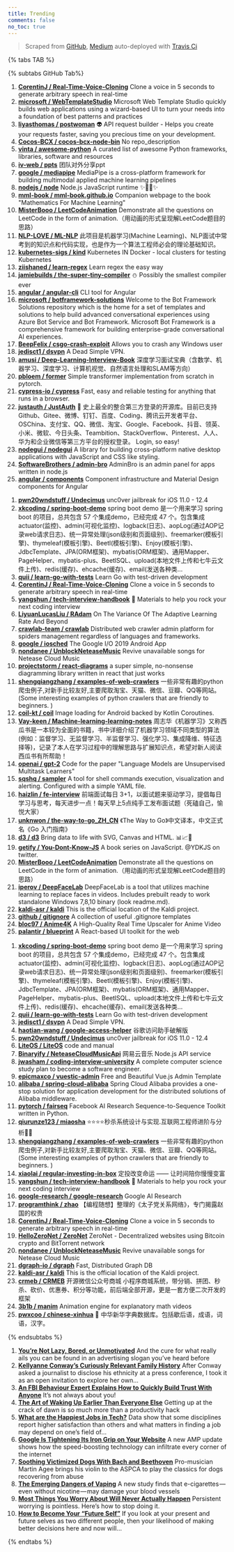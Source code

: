 ```yaml
---
title: Trending
comments: false
no_toc: true
---
```


> Scraped from [GitHub](https://github.com/trending), [Medium](https://medium.com/topic/popular)
auto-deployed with [Travis Ci](https://travis-ci.org/)

{% tabs TAB %}
<!-- tab GitHub -->
{% subtabs GitHub Tab%}
<!-- tab Daily -->
1. [**CorentinJ / Real-Time-Voice-Cloning**](https://github.com/CorentinJ/Real-Time-Voice-Cloning)
Clone a voice in 5 seconds to generate arbitrary speech in real-time
2. [**microsoft / WebTemplateStudio**](https://github.com/microsoft/WebTemplateStudio)
Microsoft Web Template Studio quickly builds web applications using a wizard-based UI to turn your needs into a foundation of best patterns and practices
3. [**liyasthomas / postwoman**](https://github.com/liyasthomas/postwoman)
👽 API request builder - Helps you create your requests faster, saving you precious time on your development.
4. [**Cocos-BCX / cocos-bcx-node-bin**](https://github.com/Cocos-BCX/cocos-bcx-node-bin)
No repo_description
5. [**vinta / awesome-python**](https://github.com/vinta/awesome-python)
A curated list of awesome Python frameworks, libraries, software and resources
6. [**iv-web / ppts**](https://github.com/iv-web/ppts)
团队对外分享ppt
7. [**google / mediapipe**](https://github.com/google/mediapipe)
MediaPipe is a cross-platform framework for building multimodal applied machine learning pipelines
8. [**nodejs / node**](https://github.com/nodejs/node)
Node.js JavaScript runtime ✨🐢🚀✨
9. [**mml-book / mml-book.github.io**](https://github.com/mml-book/mml-book.github.io)
Companion webpage to the book "Mathematics For Machine Learning"
10. [**MisterBooo / LeetCodeAnimation**](https://github.com/MisterBooo/LeetCodeAnimation)
Demonstrate all the questions on LeetCode in the form of animation.（用动画的形式呈现解LeetCode题目的思路）
11. [**NLP-LOVE / ML-NLP**](https://github.com/NLP-LOVE/ML-NLP)
此项目是机器学习(Machine Learning)、NLP面试中常考到的知识点和代码实现，也是作为一个算法工程师必会的理论基础知识。
12. [**kubernetes-sigs / kind**](https://github.com/kubernetes-sigs/kind)
Kubernetes IN Docker - local clusters for testing Kubernetes
13. [**ziishaned / learn-regex**](https://github.com/ziishaned/learn-regex)
Learn regex the easy way
14. [**jamiebuilds / the-super-tiny-compiler**](https://github.com/jamiebuilds/the-super-tiny-compiler)
⛄️ Possibly the smallest compiler ever
15. [**angular / angular-cli**](https://github.com/angular/angular-cli)
CLI tool for Angular
16. [**microsoft / botframework-solutions**](https://github.com/microsoft/botframework-solutions)
Welcome to the Bot Framework Solutions repository which is the home for a set of templates and solutions to help build advanced conversational experiences using Azure Bot Service and Bot Framework. Microsoft Bot Framework is a comprehensive framework for building enterprise-grade conversational AI experiences.
17. [**BeepFelix / csgo-crash-exploit**](https://github.com/BeepFelix/csgo-crash-exploit)
Allows you to crash any Windows user
18. [**jedisct1 / dsvpn**](https://github.com/jedisct1/dsvpn)
A Dead Simple VPN.
19. [**amusi / Deep-Learning-Interview-Book**](https://github.com/amusi/Deep-Learning-Interview-Book)
深度学习面试宝典（含数学、机器学习、深度学习、计算机视觉、自然语言处理和SLAM等方向）
20. [**pbloem / former**](https://github.com/pbloem/former)
Simple transformer implementation from scratch in pytorch.
21. [**cypress-io / cypress**](https://github.com/cypress-io/cypress)
Fast, easy and reliable testing for anything that runs in a browser.
22. [**justauth / JustAuth**](https://github.com/justauth/JustAuth)
💯 史上最全的整合第三方登录的开源库。目前已支持Github、Gitee、微博、钉钉、百度、Coding、腾讯云开发者平台、OSChina、支付宝、QQ、微信、淘宝、Google、Facebook、抖音、领英、小米、微软、今日头条、Teambition、StackOverflow、Pinterest、人人、华为和企业微信等第三方平台的授权登录。 Login, so easy!
23. [**nodegui / nodegui**](https://github.com/nodegui/nodegui)
A library for building cross-platform native desktop applications with JavaScript and CSS like styling.
24. [**SoftwareBrothers / admin-bro**](https://github.com/SoftwareBrothers/admin-bro)
AdminBro is an admin panel for apps written in node.js
25. [**angular / components**](https://github.com/angular/components)
Component infrastructure and Material Design components for Angular
<!-- endtab -->
<!-- tab Weekly -->
1. [**pwn20wndstuff / Undecimus**](https://github.com/pwn20wndstuff/Undecimus)
unc0ver jailbreak for iOS 11.0 - 12.4
2. [**xkcoding / spring-boot-demo**](https://github.com/xkcoding/spring-boot-demo)
spring boot demo 是一个用来学习 spring boot 的项目，总共包含 57 个集成demo，已经完成 47 个。包含集成 actuator(监控)、admin(可视化监控)、logback(日志)、aopLog(通过AOP记录web请求日志)、统一异常处理(json级别和页面级别)、freemarker(模板引擎)、thymeleaf(模板引擎)、Beetl(模板引擎)、Enjoy(模板引擎)、JdbcTemplate、JPA(ORM框架)、mybatis(ORM框架)、通用Mapper、PageHelper、mybatis-plus、BeetlSQL、upload(本地文件上传和七牛云文件上传)、redis(缓存)、ehcache(缓存)、email(发送各种类…
3. [**quii / learn-go-with-tests**](https://github.com/quii/learn-go-with-tests)
Learn Go with test-driven development
4. [**CorentinJ / Real-Time-Voice-Cloning**](https://github.com/CorentinJ/Real-Time-Voice-Cloning)
Clone a voice in 5 seconds to generate arbitrary speech in real-time
5. [**yangshun / tech-interview-handbook**](https://github.com/yangshun/tech-interview-handbook)
💯 Materials to help you rock your next coding interview
6. [**LiyuanLucasLiu / RAdam**](https://github.com/LiyuanLucasLiu/RAdam)
On The Variance Of The Adaptive Learning Rate And Beyond
7. [**crawlab-team / crawlab**](https://github.com/crawlab-team/crawlab)
Distributed web crawler admin platform for spiders management regardless of languages and frameworks.
8. [**google / iosched**](https://github.com/google/iosched)
The Google I/O 2019 Android App
9. [**nondanee / UnblockNeteaseMusic**](https://github.com/nondanee/UnblockNeteaseMusic)
Revive unavailable songs for Netease Cloud Music
10. [**projectstorm / react-diagrams**](https://github.com/projectstorm/react-diagrams)
a super simple, no-nonsense diagramming library written in react that just works
11. [**shengqiangzhang / examples-of-web-crawlers**](https://github.com/shengqiangzhang/examples-of-web-crawlers)
一些非常有趣的python爬虫例子,对新手比较友好,主要爬取淘宝、天猫、微信、豆瓣、QQ等网站。(Some interesting examples of python crawlers that are friendly to beginners. )
12. [**coil-kt / coil**](https://github.com/coil-kt/coil)
Image loading for Android backed by Kotlin Coroutines.
13. [**Vay-keen / Machine-learning-learning-notes**](https://github.com/Vay-keen/Machine-learning-learning-notes)
周志华《机器学习》又称西瓜书是一本较为全面的书籍，书中详细介绍了机器学习领域不同类型的算法(例如：监督学习、无监督学习、半监督学习、强化学习、集成降维、特征选择等)，记录了本人在学习过程中的理解思路与扩展知识点，希望对新人阅读西瓜书有所帮助！
14. [**openai / gpt-2**](https://github.com/openai/gpt-2)
Code for the paper "Language Models are Unsupervised Multitask Learners"
15. [**sqshq / sampler**](https://github.com/sqshq/sampler)
A tool for shell commands execution, visualization and alerting. Configured with a simple YAML file.
16. [**haizlin / fe-interview**](https://github.com/haizlin/fe-interview)
前端面试每日 3+1，以面试题来驱动学习，提倡每日学习与思考，每天进步一点！每天早上5点纯手工发布面试题（死磕自己，愉悦大家）
17. [**unknwon / the-way-to-go_ZH_CN**](https://github.com/unknwon/the-way-to-go_ZH_CN)
《The Way to Go》中文译本，中文正式名《Go 入门指南》
18. [**d3 / d3**](https://github.com/d3/d3)
Bring data to life with SVG, Canvas and HTML. 📊📈🎉
19. [**getify / You-Dont-Know-JS**](https://github.com/getify/You-Dont-Know-JS)
A book series on JavaScript. @YDKJS on twitter.
20. [**MisterBooo / LeetCodeAnimation**](https://github.com/MisterBooo/LeetCodeAnimation)
Demonstrate all the questions on LeetCode in the form of animation.（用动画的形式呈现解LeetCode题目的思路）
21. [**iperov / DeepFaceLab**](https://github.com/iperov/DeepFaceLab)
DeepFaceLab is a tool that utilizes machine learning to replace faces in videos. Includes prebuilt ready to work standalone Windows 7,8,10 binary (look readme.md).
22. [**kaldi-asr / kaldi**](https://github.com/kaldi-asr/kaldi)
This is the official location of the Kaldi project.
23. [**github / gitignore**](https://github.com/github/gitignore)
A collection of useful .gitignore templates
24. [**bloc97 / Anime4K**](https://github.com/bloc97/Anime4K)
A High-Quality Real Time Upscaler for Anime Video
25. [**palantir / blueprint**](https://github.com/palantir/blueprint)
A React-based UI toolkit for the web
<!-- endtab -->
<!-- tab Monthly -->
1. [**xkcoding / spring-boot-demo**](https://github.com/xkcoding/spring-boot-demo)
spring boot demo 是一个用来学习 spring boot 的项目，总共包含 57 个集成demo，已经完成 47 个。包含集成 actuator(监控)、admin(可视化监控)、logback(日志)、aopLog(通过AOP记录web请求日志)、统一异常处理(json级别和页面级别)、freemarker(模板引擎)、thymeleaf(模板引擎)、Beetl(模板引擎)、Enjoy(模板引擎)、JdbcTemplate、JPA(ORM框架)、mybatis(ORM框架)、通用Mapper、PageHelper、mybatis-plus、BeetlSQL、upload(本地文件上传和七牛云文件上传)、redis(缓存)、ehcache(缓存)、email(发送各种类…
2. [**quii / learn-go-with-tests**](https://github.com/quii/learn-go-with-tests)
Learn Go with test-driven development
3. [**jedisct1 / dsvpn**](https://github.com/jedisct1/dsvpn)
A Dead Simple VPN.
4. [**haotian-wang / google-access-helper**](https://github.com/haotian-wang/google-access-helper)
谷歌访问助手破解版
5. [**pwn20wndstuff / Undecimus**](https://github.com/pwn20wndstuff/Undecimus)
unc0ver jailbreak for iOS 11.0 - 12.4
6. [**LiteOS / LiteOS**](https://github.com/LiteOS/LiteOS)
code and manual
7. [**Binaryify / NeteaseCloudMusicApi**](https://github.com/Binaryify/NeteaseCloudMusicApi)
网易云音乐 Node.js API service
8. [**jwasham / coding-interview-university**](https://github.com/jwasham/coding-interview-university)
A complete computer science study plan to become a software engineer.
9. [**epicmaxco / vuestic-admin**](https://github.com/epicmaxco/vuestic-admin)
Free and Beautiful Vue.js Admin Template
10. [**alibaba / spring-cloud-alibaba**](https://github.com/alibaba/spring-cloud-alibaba)
Spring Cloud Alibaba provides a one-stop solution for application development for the distributed solutions of Alibaba middleware.
11. [**pytorch / fairseq**](https://github.com/pytorch/fairseq)
Facebook AI Research Sequence-to-Sequence Toolkit written in Python.
12. [**qiurunze123 / miaosha**](https://github.com/qiurunze123/miaosha)
⭐⭐⭐⭐秒杀系统设计与实现.互联网工程师进阶与分析🙋🐓
13. [**shengqiangzhang / examples-of-web-crawlers**](https://github.com/shengqiangzhang/examples-of-web-crawlers)
一些非常有趣的python爬虫例子,对新手比较友好,主要爬取淘宝、天猫、微信、豆瓣、QQ等网站。(Some interesting examples of python crawlers that are friendly to beginners. )
14. [**xiaolai / regular-investing-in-box**](https://github.com/xiaolai/regular-investing-in-box)
定投改变命运 —— 让时间陪你慢慢变富
15. [**yangshun / tech-interview-handbook**](https://github.com/yangshun/tech-interview-handbook)
💯 Materials to help you rock your next coding interview
16. [**google-research / google-research**](https://github.com/google-research/google-research)
Google AI Research
17. [**programthink / zhao**](https://github.com/programthink/zhao)
【编程随想】整理的《太子党关系网络》，专门揭露赵国的权贵
18. [**CorentinJ / Real-Time-Voice-Cloning**](https://github.com/CorentinJ/Real-Time-Voice-Cloning)
Clone a voice in 5 seconds to generate arbitrary speech in real-time
19. [**HelloZeroNet / ZeroNet**](https://github.com/HelloZeroNet/ZeroNet)
ZeroNet - Decentralized websites using Bitcoin crypto and BitTorrent network
20. [**nondanee / UnblockNeteaseMusic**](https://github.com/nondanee/UnblockNeteaseMusic)
Revive unavailable songs for Netease Cloud Music
21. [**dgraph-io / dgraph**](https://github.com/dgraph-io/dgraph)
Fast, Distributed Graph DB
22. [**kaldi-asr / kaldi**](https://github.com/kaldi-asr/kaldi)
This is the official location of the Kaldi project.
23. [**crmeb / CRMEB**](https://github.com/crmeb/CRMEB)
开源微信公众号商城 小程序商城系统，带分销、拼团、秒杀、砍价、优惠券、积分等功能，前后端全部开源，更是一套方便二次开发的框架
24. [**3b1b / manim**](https://github.com/3b1b/manim)
Animation engine for explanatory math videos
25. [**pwxcoo / chinese-xinhua**](https://github.com/pwxcoo/chinese-xinhua)
📙 中华新华字典数据库。包括歇后语，成语，词语，汉字。
<!-- endtab -->
{% endsubtabs %}
<!-- endtab --><!-- tab Medium -->
1. [**You’re Not Lazy, Bored, or Unmotivated**](https://forge.medium.com/youre-not-lazy-bored-or-unmotivated-35891b1f3376?source=topic_page---------------------------20)
And the cure for what really ails you can be found in an advertising slogan you’ve heard before
2. [**Kellyanne Conway’s Curiously Relevant Family History**](https://gen.medium.com/kellyanne-conways-curiously-relevant-family-history-88c0f86876de?source=topic_page---------0------------------1)
After Conway asked a journalist to disclose his ethnicity at a press conference, I took it as an open invitation to explore her own…
3. [**An FBI Behaviour Expert Explains How to Quickly Build Trust With Anyone**](https://medium.com/personal-growth/an-fbi-behaviour-expert-explains-how-to-quickly-build-trust-with-anyone-94a05be01cea?source=topic_page---------1------------------1)
It’s not always about you!
4. [**The Art of Waking Up Earlier Than Everyone Else**](https://humanparts.medium.com/the-truth-about-why-you-need-to-wake-up-early-4ce358303617?source=topic_page---------2------------------1)
Getting up at the crack of dawn is so much more than a productivity hack
5. [**What are the Happiest Jobs in Tech?**](https://towardsdatascience.com/what-are-the-happiest-jobs-in-tech-4c4d33e065f0?source=topic_page---------4------------------1)
Data show that some disciplines report higher satisfaction than others and what matters in finding a job  may depend on one’s field of…
6. [**Google Is Tightening Its Iron Grip on Your Website**](https://onezero.medium.com/google-is-tightening-its-iron-grip-on-your-website-27e06b3150e0?source=topic_page---------5------------------1)
A new AMP update shows how the speed-boosting technology can infiltrate every corner of the internet
7. [**Soothing Victimized Dogs With Bach and Beethoven**](https://tenderly.medium.com/soothing-victimized-dogs-with-bach-and-beethoven-6f92eeb0e51a?source=topic_page---------6------------------1)
Pro-musician Martin Agee brings his violin to the ASPCA to play the classics for dogs recovering from abuse
8. [**The Emerging Dangers of Vaping**](https://elemental.medium.com/the-emerging-dangers-of-vaping-c66676f5253a?source=topic_page---------7------------------1)
A new study finds that e-cigarettes — even without nicotine — may damage your blood vessels
9. [**Most Things You Worry About Will Never Actually Happen**](https://elemental.medium.com/most-things-you-worry-about-will-never-actually-happen-83bff850c5f9?source=topic_page---------8------------------1)
Persistent worrying is pointless. Here’s how to stop doing it.
10. [**How to Become Your “Future Self”**](https://medium.com/better-marketing/5-ways-to-reframe-your-identity-and-create-success-7d4634321c4d?source=topic_page---------9------------------1)
If you look at your present and future selves as two different people, then your likelihood of making better decisions here and now will…
<!-- endtab -->
{% endtabs %}
